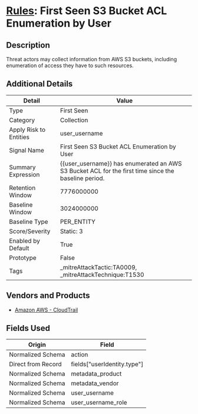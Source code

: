 # [Rules](README.md): First Seen S3 Bucket ACL Enumeration by User

## Description
Threat actors may collect information from AWS S3 buckets, including enumeration of access they have to such resources.

## Additional Details
|Detail|Value|
|----|----|
|Type|First Seen|
|Category|Collection|
|Apply Risk to Entities|user_username|
|Signal Name|First Seen S3 Bucket ACL Enumeration by User|
|Summary Expression|{{user_username}} has enumerated an AWS S3 Bucket ACL for the first time since the baseline period.|
|Retention Window|7776000000|
|Baseline Window|3024000000|
|Baseline Type|PER_ENTITY|
|Score/Severity|Static: 3|
|Enabled by Default|True|
|Prototype|False|
|Tags|_mitreAttackTactic:TA0009, _mitreAttackTechnique:T1530|
## Vendors and Products
- [Amazon AWS - CloudTrail](../products/033624b0-218e-4dcb-b93f-0f1fb1806c56.md)


## Fields Used

|Origin|Field|
|----|----|
|Normalized Schema|action|
|Direct from Record|fields["userIdentity.type"]|
|Normalized Schema|metadata_product|
|Normalized Schema|metadata_vendor|
|Normalized Schema|user_username|
|Normalized Schema|user_username_role|


